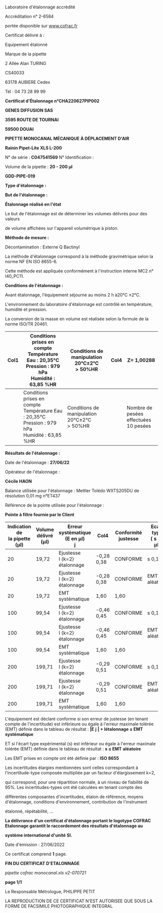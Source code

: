 Laboratoire d'étalonnage accrédité

Accréditation n° 2-6584

portée disponible sur www.cofrac.fr


Certificat délivré à :

Equipement étalonné

Marque de la pipette


2 Allée Alan TURING

CS40033

63178 AUBIERE Cedex

Tél : 04 73 28 99 99

**Certificat d'Étalonnage n°CHA220627PIP002**

**GENES DIFFUSION SAS**

**3595 ROUTE DE TOURNAI**

**59500 DOUAI**


**PIPETTE MONOCANAL MÉCANIQUE À DÉPLACEMENT D'AIR**

**Rainin Pipet-Lite XLS L-200**


N° de série : **C047541569** N° Identification :

Volume de la pipette : **20 - 200 µl**


**GDD-PIPE-019**


**Type d'étalonnage :**

**But de l'étalonnage :**


**Étalonnage réalisé en l'état**

Le but de l'étalonnage est de déterminer les volumes délivrés pour des valeurs


de volume affichées sur l'appareil volumétrique à piston.


**Méthode de mesure :**


Décontamination : Externe Q Bactinyl


La méthode d'étalonnage correspond à la méthode gravimétrique selon la norme NF EN ISO 8655-6.

Cette méthode est appliquée conformément à l'instruction interne MC2 n° I40_PC11.


**Conditions de l'étalonnage :**


Avant étalonnage, l'équipement séjourne au moins 2 h à20°C ±2°C.


L'environnement du laboratoire d'étalonnage est contrôlé en température, humidité et pression.

La conversion de la masse en volume est réalisée selon la formule de la norme ISO/TR 20461.


|Col1|Conditions prises en compte<br>Température Eau : 20,35°C<br>Pression : 979 hPa<br>Humidité : 63,85 %HR|Conditions de manipulation<br>20°C±2°C<br>> 50%HR|Col4|Z= 1,00288|
|---|---|---|---|---|
||Conditions prises en compte<br>Température Eau : 20,35°C<br>Pression : 979 hPa<br>Humidité : 63,85 %HR|Conditions de manipulation<br>20°C±2°C<br>> 50%HR||Nombre de pesées<br>effectuées<br>10 pesées|


**Résultats de l'étalonnage :**

Date de l'étalonnage : **27/06/22**


Opérateur de l'étalonnage :


**Cécile HAON**


Balance utilisée pour l'étalonnage : Mettler Tolédo WXTS205DU de résolution 0,01 mg n°ET437


Référence de la pointe utilisée pour l'étalonnage :


**Pointe à filtre fournie par le Client**













|Indication de<br>la pipette (µl)|Volume délivré<br>(µl)|Erreur systèmatique<br>(E en µl)<br>j|Col4|Conformité<br>justesse|Ecart type<br>( s en µl)|Conformité<br>Fidélité|
|---|---|---|---|---|---|---|
|20|19,72|Ejustesse<br>I (k=2)<br>étalonnage|-0,28<br>0,38|CONFORME|s 0,10|CONFORME|
|20|19,72|Ejustesse<br>I (k=2)<br>étalonnage|-0,28<br>0,38|CONFORME|EMT 0,6<br>aléatoire|EMT 0,6<br>aléatoire|
|20|19,72|EMT<br>systématique|1,60|1,60|||
|100|99,54|Ejustesse<br>I (k=2)<br>étalonnage|-0,46<br>0,45|CONFORME|s 0,15|CONFORME|
|100|99,54|Ejustesse<br>I (k=2)<br>étalonnage|-0,46<br>0,45|CONFORME|EMT 0,6<br>aléatoire|EMT 0,6<br>aléatoire|
|100|99,54|EMT<br>systématique|1,60|1,60|||
|200|199,71|Ejustesse<br>I (k=2)<br>étalonnage|-0,29<br>0,51|CONFORME|s 0,13|CONFORME|
|200|199,71|Ejustesse<br>I (k=2)<br>étalonnage|-0,29<br>0,51|CONFORME|EMT 0,6<br>aléatoire|EMT 0,6<br>aléatoire|
|200|199,71|EMT<br>systématique|1,60|1,60|||


L'équipement est déclaré conforme si son erreur de justesse (en tenant compte de l'incertitude) est inférieure ou égale à l'erreur maximale
tolérée (EMT) définie dans le tableau de résultat : **|E** **j** **| + Iétalonnage ≤ EMT** **systématique**

ET si l'écart type expérimental (s) est inférieur ou égale à l'erreur maximale tolérée (EMT) définie dans le tableau de résultat : **s ≤ EMT** **aléatoire**

Les EMT prises en compte ont été définie par : **ISO 8655**

Les incertitudes élargies mentionnées sont celles correspondant à l'incertitude-type composée multipliée par un facteur d'élargissement k=2,

qui correspond, pour une répartition normale, à un niveau de fiabilité de 95%. Les incertitudes-types ont été calculées en tenant compte des

différentes composantes d'incertitudes, étalon de référence, moyens d'étalonnage, conditions d'environnement, contribution de l'instrument

étalonné, répétabilité, ...

**La délivrance d'un certificat d'étalonnage portant le logotype COFRAC Etalonnage garantit le raccordement des résultats d'étalonnage au**

**système international d'unité SI.**


Date d'émission : 27/06/2022

Ce certificat comprend **1** page.

**FIN DU CERTIFICAT D'ETALONNAGE**

_pipette cofrac monocanal.xls v2-070721_


**page 1/1**


Le Responsable Métrologue, PHILIPPE PETIT


LA REPRODUCTION DE CE CERTIFICAT N'EST AUTORISEE QUE SOUS LA FORME DE FACSIMILE PHOTOGRAPHIQUE INTEGRAL

